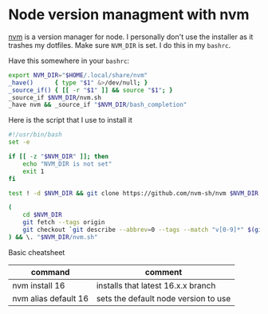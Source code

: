 # Node version managment with nvm

[nvm] is a version manager for node. I personally don't use the installer as it trashes my dotfiles. Make sure `NVM_DIR` is set. I do this in my `bashrc`.

Have this somewhere in your `bashrc`:

```bash
export NVM_DIR="$HOME/.local/share/nvm"
_have()      { type "$1" &>/dev/null; }
_source_if() { [[ -r "$1" ]] && source "$1"; }
_source_if $NVM_DIR/nvm.sh
_have nvm && _source_if "$NVM_DIR/bash_completion"
```

Here is the script that I use to install it

```bash
#!/usr/bin/bash
set -e

if [[ -z "$NVM_DIR" ]]; then
    echo "NVM_DIR is not set"
    exit 1
fi

test ! -d $NVM_DIR && git clone https://github.com/nvm-sh/nvm $NVM_DIR

(
    cd $NVM_DIR
    git fetch --tags origin
    git checkout `git describe --abbrev=0 --tags --match "v[0-9]*" $(git rev-list --tags --max-count=1)`
) && \. "$NVM_DIR/nvm.sh"
```

Basic cheatsheet

| command              | comment                              |
| -------------------- | ------------------------------------ |
| nvm install 16       | installs that latest 16.x.x branch   |
| nvm alias default 16 | sets the default node version to use |

[nvm]: https://github.com/nvm-sh/nvm
